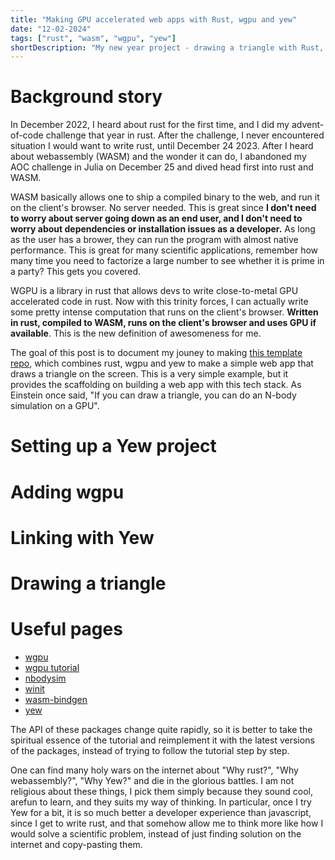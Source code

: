 ```yaml
---
title: "Making GPU accelerated web apps with Rust, wgpu and yew"
date: "12-02-2024"
tags: ["rust", "wasm", "wgpu", "yew"]
shortDescription: "My new year project - drawing a triangle with Rust, wgpu and yew"
---
```


# Background story
In December 2022, I heard about rust for the first time, and I did my advent-of-code challenge that year in rust. After the challenge, I never encountered situation I would want to write rust, until December 24 2023. After I heard about webassembly (WASM) and the wonder it can do, I abandoned my AOC challenge in Julia on December 25 and dived head first into rust and WASM.

WASM basically allows one to ship a compiled binary to the web, and run it on the client's browser. No server needed. This is great since **I don't need to worry about server going down as an end user, and I don't need to worry about dependencies or installation issues as a developer.** As long as the user has a brower, they can run the program with almost native performance. This is great for many scientific applications, remember how many time you need to factorize a large number to see whether it is prime in a party? This gets you covered.

WGPU is a library in rust that allows devs to write close-to-metal GPU accelerated code in rust. Now with this trinity forces, I can actually write some pretty intense computation that runs on the client's browser. **Written in rust, compiled to WASM, runs on the client's browser and uses GPU if available**. This is the new definition of awesomeness for me.

The goal of this post is to document my jouney to making [this template repo](https://github.com/kazewong/wgpu_yew_template), which combines rust, wgpu and yew to make a simple web app that draws a triangle on the screen. This is a very simple example, but it provides the scaffolding on building a web app with this tech stack. As Einstein once said, "If you can draw a triangle, you can do an N-body simulation on a GPU".

# Setting up a Yew project

# Adding wgpu

# Linking with Yew

# Drawing a triangle

# Useful pages
- [wgpu](https://docs.rs/wgpu/latest/wgpu/)
- [wgpu tutorial](https://sotrh.github.io/learn-wgpu/#what-is-wgpu)
- [nbodysim](https://github.com/simbleau/nbody-wasm-sim)
- [winit](https://github.com/rust-windowing/winit)
- [wasm-bindgen](https://rustwasm.github.io/docs/wasm-bindgen/)
- [yew](https://yew.rs/)

The API of these packages change quite rapidly, so it is better to take the spiritual essence of the tutorial and reimplement it with the latest versions of the packages, instead of trying to follow the tutorial step by step.

One can find many holy wars on the internet about "Why rust?", "Why webassembly?", "Why Yew?" and die in the glorious battles. I am not religious about these things, I pick them simply because they sound cool, arefun to learn, and they suits my way of thinking. In particular, once I try Yew for a bit, it is so much better a developer experience than javascript, since I get to write rust, and that somehow allow me to think more like how I would solve a scientific problem, instead of just finding solution on the internet and copy-pasting them.
